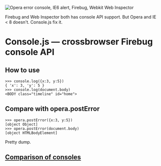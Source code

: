 ![Opera error console, IE6 alert, Firebug, Webkit Web Inspector](/nv/console.js/raw/master/intro.png)

Firebug and Web Inspector both has console API support. But Opera and IE < 8 doesn't. Console.js fix it.


Console.js — crossbrowser Firebug console API
=============================================

How to use
----------

    >>> console.log({x:3, y:5})
    { 'x': 3, 'y': 5 }
    >>> console.log(document.body)
    <BODY class="timeline" id="home">

Compare with opera.postError
----------------------------

    >>> opera.postError({x:3, y:5})
    [object Object]
    >>> opera.postError(document.body)
    [object HTMLBodyElement]

Pretty dump.

[Comparison of consoles](http://wiki.github.com/NV/console.js/comparison-of-consoles)
----------------------